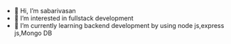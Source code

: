 - 👋 Hi, I’m sabarivasan
- 👀 I’m interested in fullstack development 
- 🌱 I’m currently learning backend development by using node js,express js,Mongo DB

<!---
sabarivasan216/sabarivasan216 is a ✨ special ✨ repository because its `README.md` (this file) appears on your GitHub profile.
You can click the Preview link to take a look at your changes.
--->
